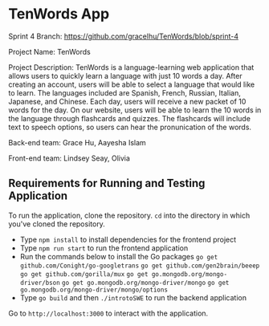 # TenWords App

Sprint 4 Branch: https://github.com/gracelhu/TenWords/blob/sprint-4

Project Name: TenWords

Project Description:  TenWords is a language-learning web application that allows users to quickly learn a language with just 10 words a day. After creating an account, users will be able to select a language that would like to learn. The languages included are Spanish, French, Russian, Italian, Japanese, and Chinese. Each day, users will receive a new packet of 10 words for the day. On our website, users will be able to learn the 10 words in the language through flashcards and quizzes. The flashcards will include text to speech options, so users can hear the pronunication of the words.

Back-end team:
Grace Hu,
Aayesha Islam

Front-end team:
Lindsey Seay, 
Olivia 

## Requirements for Running and Testing Application
To run the application, clone the repository.
`cd` into the directory in which you've cloned the repository.
- Type `npm install` to install dependencies for the frontend project
- Type `npm run start` to run the frontend application 
- Run the commands below to install the Go packages
  `go get github.com/Conight/go-googletrans`
  `go get github.com/gen2brain/beeep`
  `go get github.com/gorilla/mux`
  `go get go.mongodb.org/mongo-driver/bson`
  `go get go.mongodb.org/mongo-driver/mongo`
  `go get go.mongodb.org/mongo-driver/mongo/options`
- Type  `go build` and then `./introtoSWE` to run the backend application

Go to `http://localhost:3000` to interact with the application.
